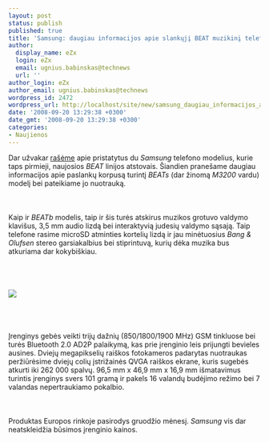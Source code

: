 ```yaml
---
layout: post
status: publish
published: true
title: 'Samsung: daugiau informacijos apie slankųjį BEAT muzikinį telefoną'
author:
  display_name: eZx
  login: eZx
  email: ugnius.babinskas@technews
  url: ''
author_login: eZx
author_email: ugnius.babinskas@technews
wordpress_id: 2472
wordpress_url: http://localhost/site/new/samsung_daugiau_informacijos_apie_slankuji_beat_muzikini_telefona/
date: '2008-09-20 13:29:38 +0300'
date_gmt: '2008-09-20 13:29:38 +0300'
categories:
- Naujienos
---
```

<p>Dar užvakar <a class="ns" href="http://www.technews.lt/index.php?id=Kas&Id=2394">rašėme</a> apie pristatytus du <i>Samsung</i> telefono modelius, kurie taps pirmieji, naujosios <i>BEAT</i> linijos atstovais. Šiandien pranešame daugiau informacijos apie paslankų korpusą turintį <i>BEATs</i> (dar žinomą <i> M3200</i> vardu) modelį bei pateikiame jo nuotrauką.<br />
<br><br />
<br>Kaip ir <i>BEATb</i> modelis, taip ir šis turės atskirus muzikos grotuvo valdymo klavišus, 3,5 mm audio lizdą bei interaktyvią judesių valdymo sąsają. Taip telefone rasime microSD atminties kortelių lizdą ir jau minėtuosius <i>Bang & Olufsen</i> stereo garsiakalbius bei stiprintuvą, kurių dėka muzika bus atkuriama dar kokybiškiau.<br />
<br><br />
<br><br><img src="http://www.technews.lt/upl/Failai/m3200_beats_front.jpg"><br><br />
<br><br />
<br>Įrenginys gebės veikti trijų dažnių (850/1800/1900 MHz) GSM tinkluose bei turės Bluetooth 2.0 AD2P palaikymą, kas prie įrenginio leis prijungti bevieles ausines. Dviejų megapikselių raiškos fotokameros padarytas nuotraukas peržiūrėsime dviejų colių įstrižainės QVGA raiškos ekrane, kuris sugebės atkurti iki 262 000 spalvų. 96,5 mm x 46,9 mm x 16,9 mm išmatavimus turintis įrenginys svers 101 gramą ir pakels 16 valandų budėjimo režimo bei 7 valandas nepertraukiamo pokalbio.<br />
<br><br />
<br>Produktas Europos rinkoje pasirodys gruodžio mėnesį. <i>Samsung</i> vis dar neatskleidžia būsimos įrenginio kainos.<br />
<br><br />
<br><br />
<br></p>
